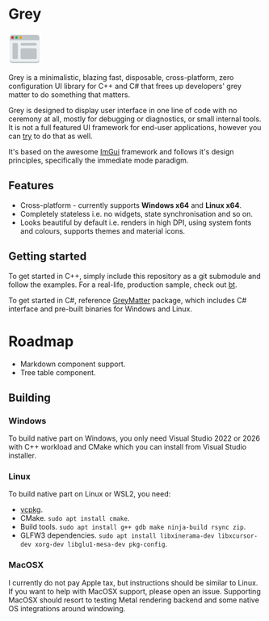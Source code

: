 # Grey

![logo](icon64.png)

Grey is a minimalistic, blazing fast, disposable, cross-platform, zero configuration UI library for C++ and C# that frees up developers' grey matter to do something that matters.

Grey is designed to display user interface in one line of code with no ceremony at all, mostly for debugging or diagnostics, or small internal tools. It is not a full featured UI framework for end-user applications, however you can [try](https://github.com/aloneguid/bt) to do that as well.

It's based on the awesome [ImGui](https://github.com/ocornut/imgui) framework and follows it's design principles, specifically the immediate mode paradigm.

## Features

- Cross-platform - currently supports **Windows x64** and **Linux x64**.
- Completely stateless i.e. no widgets, state synchronisation and so on.
- Looks beautiful by default i.e. renders in high DPI, using system fonts and colours, supports themes and material icons.

## Getting started

To get started in C++, simply include this repository as a git submodule and follow the examples. For a real-life, production sample, check out [bt](https://github.com/aloneguid/bt).

To get started in C#, reference [GreyMatter](https://www.nuget.org/packages/GreyMatter/) package, which includes C# interface and pre-built binaries for Windows and Linux.

# Roadmap
- Markdown component support.
- Tree table component.

## Building

### Windows

To build native part on Windows, you only need Visual Studio 2022 or 2026 with C++ workload and CMake which you can install from Visual Studio installer.

### Linux

To build native part on Linux or WSL2, you need:
- [vcpkg](https://learn.microsoft.com/en-gb/vcpkg/get_started/get-started?pivots=shell-bash).
- CMake. `sudo apt install cmake`.
- Build tools. `sudo apt install g++ gdb make ninja-build rsync zip`.
- GLFW3 dependencies. `sudo apt install libxinerama-dev libxcursor-dev xorg-dev libglu1-mesa-dev pkg-config`.

### MacOSX

I currently do not pay Apple tax, but instructions should be similar to Linux. If you want to help with MacOSX support, please open an issue. Supporting MacOSX should resort to testing Metal rendering backend and some native OS integrations around windowing.
